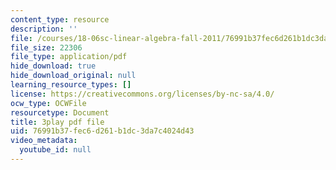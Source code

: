 ```yaml
---
content_type: resource
description: ''
file: /courses/18-06sc-linear-algebra-fall-2011/76991b37fec6d261b1dc3da7c4024d43_4PnArrxCZLE.pdf
file_size: 22306
file_type: application/pdf
hide_download: true
hide_download_original: null
learning_resource_types: []
license: https://creativecommons.org/licenses/by-nc-sa/4.0/
ocw_type: OCWFile
resourcetype: Document
title: 3play pdf file
uid: 76991b37-fec6-d261-b1dc-3da7c4024d43
video_metadata:
  youtube_id: null
---
```

